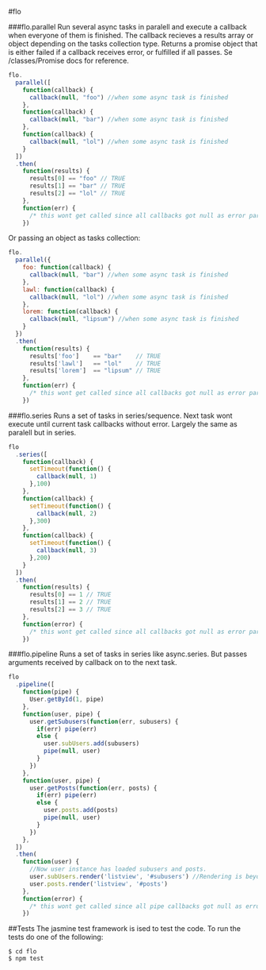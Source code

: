 #flo

###flo.parallel
Run several async tasks in paralell and execute a callback when everyone of them is finished. The callback recieves a results array or object depending on the tasks collection type.
Returns a promise object that is either failed if a callback receives error, or fulfilled if all passes. Se /classes/Promise docs for reference.

```javascript
flo.
  parallel([
    function(callback) {
      callback(null, "foo") //when some async task is finished
    },
    function(callback) {
      callback(null, "bar") //when some async task is finished
    },
    function(callback) {
      callback(null, "lol") //when some async task is finished
    }
  ])
  .then(
    function(results) {
      results[0] == "foo" // TRUE
      results[1] == "bar" // TRUE
      results[2] == "lol" // TRUE
    }, 
    function(err) { 
      /* this wont get called since all callbacks got null as error param */
    })
```
Or passing an object as tasks collection:

```javascript
flo.
  parallel({
    foo: function(callback) {
      callback(null, "bar") //when some async task is finished
    },
    lawl: function(callback) {
      callback(null, "lol") //when some async task is finished
    },
    lorem: function(callback) {
      callback(null, "lipsum") //when some async task is finished
    }
  })
  .then(
    function(results) {
      results['foo']    == "bar"    // TRUE
      results['lawl']   == "lol"    // TRUE
      results['lorem']  == "lipsum" // TRUE
    }, 
    function(err) { 
      /* this wont get called since all callbacks got null as error param */
    })
```
###flo.series
Runs a set of tasks in series/sequence. Next task wont execute until current task callbacks without error. Largely the same as paralell but in series.

```javascript
flo
  .series([
    function(callback) {
      setTimeout(function() {
        callback(null, 1)
      },100)
    },
    function(callback) {
      setTimeout(function() {
        callback(null, 2)
      },300)
    },
    function(callback) {
      setTimeout(function() {
        callback(null, 3)
      },200)
    }
  ])
  .then(
    function(results) {
      results[0] == 1 // TRUE
      results[1] == 2 // TRUE
      results[2] == 3 // TRUE
    }, 
    function(error) {
      /* this wont get called since all callbacks got null as error param */
    })
```

###flo.pipeline
Runs a set of tasks in series like async.series. But passes arguments received by callback on to the next task.

```javascript
flo
  .pipeline([
    function(pipe) {
      User.getById(1, pipe)
    },
    function(user, pipe) {
      user.getSubusers(function(err, subusers) {
        if(err) pipe(err)
        else {
          user.subUsers.add(subusers)
          pipe(null, user)
        }
      })
    },
    function(user, pipe) {
      user.getPosts(function(err, posts) {
        if(err) pipe(err)
        else {
          user.posts.add(posts)
          pipe(null, user)
        }
      })
    },
  ])
  .then(
    function(user) {
      //Now user instance has loaded subusers and posts.
      user.subUsers.render('listview', '#subusers') //Rendering is beyond scope of this lib
      user.posts.render('listview', '#posts')
    }, 
    function(error) {
      /* this wont get called since all pipe callbacks got null as error param */
    })
```

##Tests
The jasmine test framework is ised to test the code. To run the tests do one of the following:

```
$ cd flo
$ npm test
```